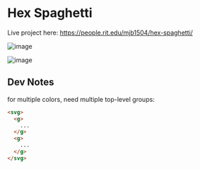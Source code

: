 # Hex Spaghetti

Live project here: https://people.rit.edu/mjb1504/hex-spaghetti/

![image](https://github.com/user-attachments/assets/fc6a9172-1535-4c9b-81e3-eae386cce941)

![image](https://github.com/user-attachments/assets/72b504b7-6b71-44ec-8ecb-d33b7b456478)





## Dev Notes

for multiple colors, need multiple top-level groups:

```md
<svg>
  <g>
    ...
  </g>
  <g>
    ...
  </g>
</svg>
```
